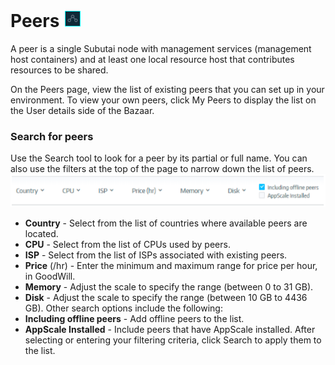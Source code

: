 # Peers ![icon](https://github.com/MarilizaC/icons/blob/master/Icon-Peers.png)

A peer is a single Subutai node with management services (management host containers) and at least one local resource host that contributes resources to be shared.

On the Peers page, view the list of existing peers that you can set up in your environment. To view your own peers, click My Peers to display the list on the User details side of the Bazaar. 

### Search for peers
Use the Search tool to look for a peer by its partial or full name. You can also use the filters at the top of the page to narrow down the list of peers.
    ![Peers Filter](https://github.com/MarilizaC/icons/blob/master/Screenshot%20-%20PeersFilter.png)
- **Country** - Select from the list of countries where available peers are located.
- **CPU** - Select from the list of CPUs used by peers.
- **ISP** - Select from the list of ISPs associated with existing peers.
- **Price** (/hr) - Enter the minimum and maximum range for price per hour, in GoodWill.
- **Memory** - Adjust the scale to specify the range (between 0 to 31 GB).
- **Disk** - Adjust the scale to specify the range (between 10 GB to 4436 GB).
    Other search options include the following:
- **Including offline peers** - Add offline peers to the list.
- **AppScale Installed** - Include peers that have AppScale installed.
    After selecting or entering your filtering criteria, click Search to apply them to the list.
